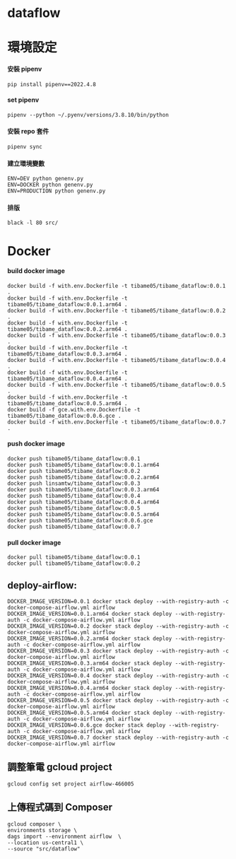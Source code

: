 # dataflow

# 環境設定

#### 安裝 pipenv

    pip install pipenv==2022.4.8

#### set pipenv

    pipenv --python ~/.pyenv/versions/3.8.10/bin/python

#### 安裝 repo 套件

    pipenv sync

#### 建立環境變數

    ENV=DEV python genenv.py
    ENV=DOCKER python genenv.py
    ENV=PRODUCTION python genenv.py

#### 排版

    black -l 80 src/

# Docker

#### build docker image

    docker build -f with.env.Dockerfile -t tibame05/tibame_dataflow:0.0.1 .
    docker build -f with.env.Dockerfile -t tibame05/tibame_dataflow:0.0.1.arm64 .
    docker build -f with.env.Dockerfile -t tibame05/tibame_dataflow:0.0.2 .
    docker build -f with.env.Dockerfile -t tibame05/tibame_dataflow:0.0.2.arm64 .
    docker build -f with.env.Dockerfile -t tibame05/tibame_dataflow:0.0.3 .
    docker build -f with.env.Dockerfile -t tibame05/tibame_dataflow:0.0.3.arm64 .
    docker build -f with.env.Dockerfile -t tibame05/tibame_dataflow:0.0.4 .
    docker build -f with.env.Dockerfile -t tibame05/tibame_dataflow:0.0.4.arm64 .
    docker build -f with.env.Dockerfile -t tibame05/tibame_dataflow:0.0.5 .
    docker build -f with.env.Dockerfile -t tibame05/tibame_dataflow:0.0.5.arm64 .
    docker build -f gce.with.env.Dockerfile -t tibame05/tibame_dataflow:0.0.6.gce .
    docker build -f with.env.Dockerfile -t tibame05/tibame_dataflow:0.0.7 .

#### push docker image

    docker push tibame05/tibame_dataflow:0.0.1
    docker push tibame05/tibame_dataflow:0.0.1.arm64
    docker push tibame05/tibame_dataflow:0.0.2
    docker push tibame05/tibame_dataflow:0.0.2.arm64
    docker push linsamtw/tibame_dataflow:0.0.3
    docker push tibame05/tibame_dataflow:0.0.3.arm64
    docker push tibame05/tibame_dataflow:0.0.4
    docker push tibame05/tibame_dataflow:0.0.4.arm64
    docker push tibame05/tibame_dataflow:0.0.5
    docker push tibame05/tibame_dataflow:0.0.5.arm64
    docker push tibame05/tibame_dataflow:0.0.6.gce
    docker push tibame05/tibame_dataflow:0.0.7

#### pull docker image

    docker pull tibame05/tibame_dataflow:0.0.1
    docker pull tibame05/tibame_dataflow:0.0.2

## deploy-airflow:
	DOCKER_IMAGE_VERSION=0.0.1 docker stack deploy --with-registry-auth -c docker-compose-airflow.yml airflow
	DOCKER_IMAGE_VERSION=0.0.1.arm64 docker stack deploy --with-registry-auth -c docker-compose-airflow.yml airflow
	DOCKER_IMAGE_VERSION=0.0.2 docker stack deploy --with-registry-auth -c docker-compose-airflow.yml airflow
	DOCKER_IMAGE_VERSION=0.0.2.arm64 docker stack deploy --with-registry-auth -c docker-compose-airflow.yml airflow
	DOCKER_IMAGE_VERSION=0.0.3 docker stack deploy --with-registry-auth -c docker-compose-airflow.yml airflow
	DOCKER_IMAGE_VERSION=0.0.3.arm64 docker stack deploy --with-registry-auth -c docker-compose-airflow.yml airflow
	DOCKER_IMAGE_VERSION=0.0.4 docker stack deploy --with-registry-auth -c docker-compose-airflow.yml airflow
	DOCKER_IMAGE_VERSION=0.0.4.arm64 docker stack deploy --with-registry-auth -c docker-compose-airflow.yml airflow
	DOCKER_IMAGE_VERSION=0.0.5 docker stack deploy --with-registry-auth -c docker-compose-airflow.yml airflow
	DOCKER_IMAGE_VERSION=0.0.5.arm64 docker stack deploy --with-registry-auth -c docker-compose-airflow.yml airflow
	DOCKER_IMAGE_VERSION=0.0.6.gce docker stack deploy --with-registry-auth -c docker-compose-airflow.yml airflow
	DOCKER_IMAGE_VERSION=0.0.7 docker stack deploy --with-registry-auth -c docker-compose-airflow.yml airflow

## 調整筆電 gcloud project
    gcloud config set project airflow-466005

## 上傳程式碼到 Composer
	gcloud composer \
	environments storage \
	dags import --environment airflow  \
	--location us-central1 \
	--source "src/dataflow" 

